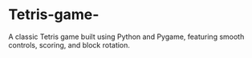 # Tetris-game-
 A classic Tetris game built using Python and Pygame, featuring smooth controls, scoring, and block rotation.
